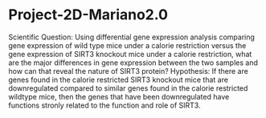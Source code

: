 # Project-2D-Mariano2.0
Scientific Question: Using differential gene expression analysis comparing gene expression of wild type mice under a calorie restriction versus the gene expression of SIRT3 knockout mice under a calorie restriction, what are the major differences in gene expression between the two samples and how can that reveal the nature of SIRT3 protein? Hypothesis: If there are genes found in the calorie restricted SIRT3 knockout mice that are downregulated compared to similar genes found in the calorie restricted wildtype mice, then the genes that have been downregulated have functions stronly related to the function and role of SIRT3.
